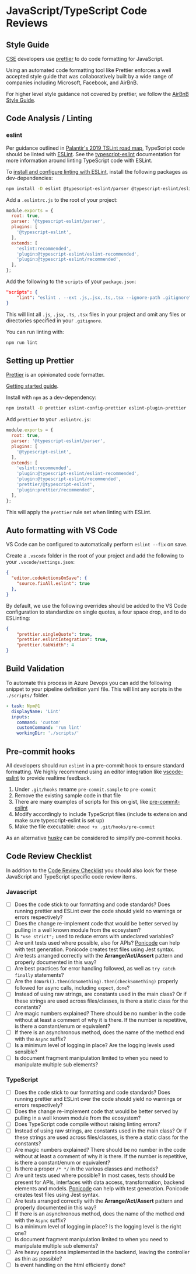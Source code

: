 # JavaScript/TypeScript Code Reviews

## Style Guide

[CSE](../../CSE.md) developers use [prettier](https://prettier.io/) to do code formatting for JavaScript.

Using an automated code formatting tool like Prettier enforces a well accepted style guide that was collaboratively built by a wide range of companies including Microsoft, Facebook, and AirBnB.

For higher level style guidance not covered by prettier, we follow the [AirBnB Style Guide](https://github.com/airbnb/javascript).

## Code Analysis / Linting

### eslint

Per guidance outlined in [Palantir's 2019 TSLint road map](https://medium.com/palantir/tslint-in-2019-1a144c2317a9),
TypeScript code should be linted with [ESLint](https://github.com/eslint/eslint). See the [typescript-eslint](https://typescript-eslint.io/) documentation for more information around linting TypeScript code with ESLint.

To [install and configure linting with ESLint](https://typescript-eslint.io/),
install the following packages as dev-dependencies:

```bash
npm install -D eslint @typescript-eslint/parser @typescript-eslint/eslint-plugin
```

Add a `.eslintrc.js` to the root of your project:

```javascript
module.exports = {
  root: true,
  parser: '@typescript-eslint/parser',
  plugins: [
    '@typescript-eslint',
  ],
  extends: [
    'eslint:recommended',
    'plugin:@typescript-eslint/eslint-recommended',
    'plugin:@typescript-eslint/recommended',
  ],
};
```

Add the following to the `scripts` of your `package.json`:

```json
"scripts": {
    "lint": "eslint . --ext .js,.jsx,.ts,.tsx --ignore-path .gitignore"
}
```

This will lint all `.js`, `.jsx`, `.ts`, `.tsx` files in your project and omit any files or
directories specified in your `.gitignore`.

You can run linting with:

```bash
npm run lint
```

## Setting up Prettier

[Prettier](https://prettier.io/docs/en/) is an opinionated code formatter.

[Getting started guide](https://prettier.io/docs/en/integrating-with-linters.html).

Install with `npm` as a dev-dependency:

```bash
npm install -D prettier eslint-config-prettier eslint-plugin-prettier
```

Add `prettier` to your `.eslintrc.js`:

```javascript
module.exports = {
  root: true,
  parser: '@typescript-eslint/parser',
  plugins: [
    '@typescript-eslint',
  ],
  extends: [
    'eslint:recommended',
    'plugin:@typescript-eslint/eslint-recommended',
    'plugin:@typescript-eslint/recommended',
    'prettier/@typescript-eslint',
    'plugin:prettier/recommended',
  ],
};
```

This will apply the `prettier` rule set when linting with ESLint.

## Auto formatting with VS Code

VS Code can be configured to automatically perform `eslint --fix` on save.

Create a `.vscode` folder in the root of your project and add the following to your
`.vscode/settings.json`:

```json
{
  "editor.codeActionsOnSave": {
    "source.fixAll.eslint": true
  },
}
```

By default, we use the following overrides should be added to the VS Code configuration to standardize on single quotes, a four space drop, and to do ESLinting:

```json
{
    "prettier.singleQuote": true,
    "prettier.eslintIntegration": true,
    "prettier.tabWidth": 4
}
```

## Build Validation

To automate this process in Azure Devops you can add the following snippet to your pipeline definition yaml file. This will lint any scripts in the `./scripts/` folder.

```yaml
- task: Npm@1
  displayName: 'Lint'
  inputs:
    command: 'custom'
    customCommand: 'run lint'
    workingDir: './scripts/'
```

## Pre-commit hooks

All developers should run `eslint` in a pre-commit hook to ensure standard formatting. We highly recommend using an editor integration like [vscode-eslint](https://github.com/Microsoft/vscode-eslint) to provide realtime feedback.

1. Under `.git/hooks` rename `pre-commit.sample` to `pre-commit`
1. Remove the existing sample code in that file
1. There are many examples of scripts for this on gist, like [pre-commit-eslint](https://gist.github.com/linhmtran168/2286aeafe747e78f53bf)
1. Modify accordingly to include TypeScript files (include ts extension and make sure typescript-eslint is set up)
1. Make the file executable: `chmod +x .git/hooks/pre-commit`

As an alternative [husky](https://github.com/typicode/husky) can be considered to simplify pre-commit hooks.

## Code Review Checklist

In addition to the [Code Review Checklist](../process-guidance/reviewer-guidance.md) you should also look for these JavaScript and TypeScript specific code review items.

### Javascript

* [ ] Does the code stick to our formatting and code standards? Does running prettier and ESLint over the code should yield no warnings or errors respectively?
* [ ] Does the change re-implement code that would be better served by pulling in a well known module from the ecosystem?
* [ ] Is `"use strict";` used to reduce errors with undeclared variables?
* [ ] Are unit tests used where possible, also for APIs? [Ponicode](https://www.ponicode.com/) can help with test generation. Ponicode creates test files using Jest syntax.
* [ ] Are tests arranged correctly with the **Arrange/Act/Assert** pattern and properly documented in this way?
* [ ] Are best practices for error handling followed, as well as `try catch finally` statements?
* [ ] Are the `doWork().then(doSomething).then(checkSomething)` properly followed for async calls, including `expect`, `done`?
* [ ] Instead of using raw strings, are constants used in the main class? Or if these strings are used across files/classes, is there a static class for the constants?
* [ ] Are magic numbers explained? There should be no number in the code without at least a comment of why it is there. If the number is repetitive, is there a constant/enum or equivalent?
* [ ] If there is an asynchronous method, does the name of the method end with the `Async` suffix?
* [ ] Is a minimum level of logging in place? Are the logging levels used sensible?
* [ ] Is document fragment manipulation limited to when you need to manipulate multiple sub elements?

### TypeScript

* [ ] Does the code stick to our formatting and code standards? Does running prettier and ESLint over the code should yield no warnings or errors respectively?
* [ ] Does the change re-implement code that would be better served by pulling in a well known module from the ecosystem?
* [ ] Does TypeScript code compile without raising linting errors?
* [ ] Instead of using raw strings, are constants used in the main class? Or if these strings are used across files/classes, is there a static class for the constants?
* [ ] Are magic numbers explained? There should be no number in the code without at least a comment of why it is there. If the number is repetitive, is there a constant/enum or equivalent?
* [ ] Is there a proper `/* */` in the various classes and methods?
* [ ] Are unit tests used where possible? In most cases, tests should be present for APIs, interfaces with data access, transformation, backend elements and models. [Ponicode](https://www.ponicode.com/) can help with test generation. Ponicode creates test files using Jest syntax.
* [ ] Are tests arranged correctly with the **Arrange/Act/Assert** pattern and properly documented in this way?
* [ ] If there is an asynchronous method, does the name of the method end with the `Async` suffix?
* [ ] Is a minimum level of logging in place? Is the logging level is the right one?
* [ ] Is document fragment manipulation limited to when you need to manipulate multiple sub elements?
* [ ] Are heavy operations implemented in the backend, leaving the controller as thin as possible?
* [ ] Is event handling on the html efficiently done?
